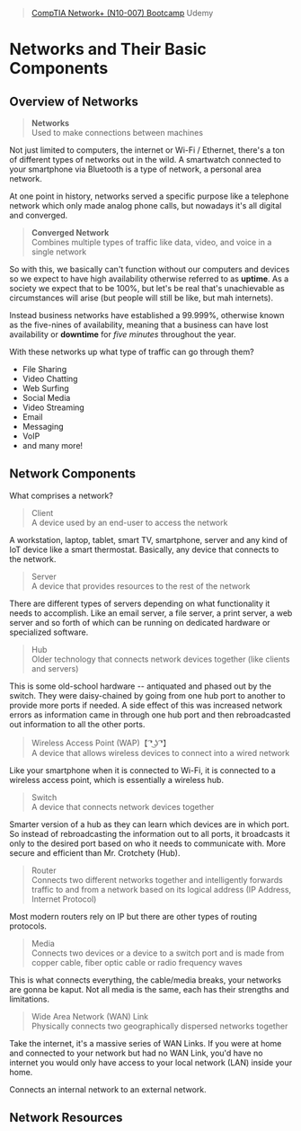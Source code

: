 > [CompTIA Network+ (N10-007) Bootcamp](https://www.udemy.com/course/networkplus/) 
> Udemy

# Networks and Their Basic Components

## Overview of Networks

> **Networks**  
> Used to make connections between machines

Not just limited to computers, the internet or Wi-Fi / Ethernet, there's a ton of different types of networks out in the wild. A smartwatch connected to your smartphone via Bluetooth is a type of network, a personal area network.

At one point in history, networks served a specific purpose like a telephone network which only made analog phone calls, but nowadays it's all digital and converged.

> **Converged Network**  
> Combines multiple types of traffic like data, video, and voice in a single network

So with this, we basically can't function without our computers and devices so we expect to have high availability otherwise referred to as **uptime**. As a society we expect that to be 100%, but let's be real that's unachievable as circumstances will arise (but people will still be like, but mah internets).

Instead business networks have established a 99.999%, otherwise known as the five-nines of availability, meaning that a business can have lost availability or **downtime** for _five minutes_ throughout the year.

With these networks up what type of traffic can go through them?

* File Sharing
* Video Chatting
* Web Surfing
* Social Media
* Video Streaming
* Email
* Messaging
* VoIP
* and many more!

## Network Components

What comprises a network?

> Client  
> A device used by an end-user to access the network

A workstation, laptop, tablet, smart TV, smartphone, server and any kind of IoT device like a smart thermostat. Basically, any device that connects to the network.

> Server  
> A device that provides resources to the rest of the network

There are different types of servers depending on what functionality it needs to accomplish. Like an email server, a file server, a print server, a web server and so forth of which can be running on dedicated hardware or specialized software.

> Hub  
> Older technology that connects network devices together (like clients and servers)

This is some old-school hardware -- antiquated and phased out by the switch. They were daisy-chained by going from one hub port to another to provide more ports if needed. A side effect of this was increased network errors as information came in through one hub port and then rebroadcasted out information to all the other ports.

> Wireless Access Point (WAP)【 ͡❛ ͜ʖ ͡❛】  
> A device that allows wireless devices to connect into a wired network

Like your smartphone when it is connected to Wi-Fi, it is connected to a wireless access point, which is essentially a wireless hub.

> Switch  
> A device that connects network devices together

Smarter version of a hub as they can learn which devices are in which port. So instead of rebroadcasting the information out to all ports, it broadcasts it only to the desired port based on who it needs to communicate with. More secure and efficient than Mr. Crotchety (Hub).

> Router  
> Connects two different networks together and intelligently forwards traffic to and from a network based on its logical address (IP Address, Internet Protocol)

Most modern routers rely on IP but there are other types of routing protocols.

> Media  
> Connects two devices or a device to a switch port and is made from copper cable, fiber optic cable or radio frequency waves

This is what connects everything, the cable/media breaks, your networks are gonna be kaput. Not all media is the same, each has their strengths and limitations.

> Wide Area Network (WAN) Link  
> Physically connects two geographically dispersed networks together

Take the internet, it's a massive series of WAN Links. If you were at home and connected to your network but had no WAN Link, you'd have no internet you would only have access to your local network (LAN) inside your home. 

Connects an internal network to an external network.

## Network Resources

